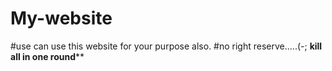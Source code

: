 # My-website
#use can use this website for your purpose also.
#no right reserve.....(-;
********kill all in one round**********
